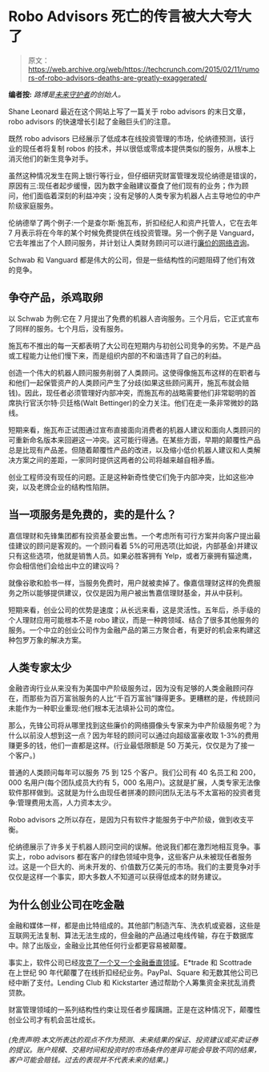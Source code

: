 # Robo Advisors 死亡的传言被大大夸大了 

> 原文：<https://web.archive.org/web/https://techcrunch.com/2015/02/11/rumors-of-robo-advisors-deaths-are-greatly-exaggerated/>

**编者按:** *路博是[未来守护者](https://web.archive.org/web/20221210023631/https://www.futureadvisor.com/)的创始人。*

Shane Leonard 最近在这个网站上写了一篇关于 robo advisors 的末日文章，robo advisors 的快速增长引起了金融巨头们的注意。

既然 robo advisors 已经展示了低成本在线投资管理的市场，伦纳德预测，该行业的现任者将复制 robos 的技术，并以很低或零成本提供类似的服务，从根本上消灭他们的新生竞争对手。

虽然这种情况发生在网上银行等行业，但仔细研究财富管理发现伦纳德是错误的，原因有三:现任者起步缓慢，因为数字金融建议蚕食了他们现有的业务；作为顾问，他们面临着深刻的利益冲突；没有足够的人类专家为机器人占主导地位的中产阶级家庭服务。

伦纳德举了两个例子:一个是查尔斯·施瓦布，折扣经纪人和资产托管人，它在去年 7 月表示将在今年的某个时候免费提供在线投资管理。另一个例子是 Vanguard，它去年推出了个人顾问服务，并计划让人类财务顾问可以进行[廉价的网络咨询](https://web.archive.org/web/20221210023631/https://www.google.com/search?btnG=1&pws=0&q=Vanguard+turns+firepower+on+shake-up+of+financial+advice+market)。

Schwab 和 Vanguard 都是伟大的公司，但是一些结构性的问题阻碍了他们有效的竞争。

## 争夺产品，杀鸡取卵

以 Schwab 为例:它在 7 月提出了免费的机器人咨询服务。三个月后，它正式宣布了同样的服务。七个月后，没有服务。

施瓦布不推出的每一天都表明了大公司在短期内与初创公司竞争的劣势。不是产品或工程能力让他们慢下来，而是组织内部的不和谐违背了自己的利益。

创造一个伟大的机器人顾问服务削弱了人类顾问。这使得像施瓦布这样的在职者与和他们一起保管资产的人类顾问产生了分歧(如果这些顾问离开，施瓦布就会赔钱)。因此，现任者必须管理好内部冲突，而施瓦布的战略需要他们非常聪明的首席执行官沃尔特·贝廷格(Walt Bettinger)的全力关注。他们在走一条非常微妙的路线。

短期来看，施瓦布正试图通过宣布直接面向消费者的机器人建议和面向人类顾问的可重新命名版本来回避这一冲突。这可能行得通。在某些方面，早期的颠覆性产品总是比现有产品差。但随着颠覆性产品的改进，以及缩小低价机器人建议和人类解决方案之间的差距，一家同时提供这两者的公司将越来越自相矛盾。

创业工程师没有现任的问题。正是这种新奇性使它们免于内部冲突，比如这些冲突，以及老牌企业的结构性陷阱。

## 当一项服务是免费的，卖的是什么？

嘉信理财和先锋集团都有投资基金要出售。一个考虑所有可行方案并向客户提出最佳建议的顾问是客观的。一个顾问看着 5%的可用选项(比如说，内部基金)并建议只有这些选项，他就是销售人员。如果必胜客拥有 Yelp，或者万豪拥有猫途鹰，你会相信他们会给出中立的建议吗？

就像谷歌和脸书一样，当服务免费时，用户就被卖掉了。像嘉信理财这样的免费服务之所以能够提供建议，仅仅是因为用户被出售嘉信理财基金，并从中获利。

短期来看，创业公司的优势是速度；从长远来看，这是灵活性。五年后，杀手级的个人理财应用可能根本不是 robo 建议，而是一种跨领域、结合了很多其他服务的服务。一个中立的创业公司作为金融产品的第三方聚合者，有更好的机会来构建这种包罗万象的解决方案。

## 人类专家太少

金融咨询行业从来没有为美国中产阶级服务过，因为没有足够的人类金融顾问存在，而那些为百万富翁服务的人比“千百万富翁”赚得更多。更糟糕的是，传统顾问未能作为一种职业重现:他们根本无法填补公司的席位。

那么，先锋公司将从哪里找到这些廉价的网络摄像头专家来为中产阶级服务呢？为什么以前没人想到这一点？因为年轻的顾问可以通过向超级富豪收取 1-3%的费用赚更多的钱，他们一直都是这样。(行业最低限额是 50 万美元，仅仅是为了接一个客户。)

普通的人类顾问每年可以服务 75 到 125 个客户。我们公司有 40 名员工和 200，000 名用户(每个团队成员大约有 5，000 名用户)。这就是扩展，人类专家无法像软件那样做到。这就是为什么由现任者拼凑的顾问团队无法与不太富裕的投资者竞争:管理费用太高，人力资本太少。

Robo advisors 之所以存在，是因为只有软件才能服务于中产阶级，做到收支平衡。

伦纳德展示了许多关于机器人顾问空间的误解。他说我们都在激烈地相互竞争。事实上，robo advisors 都在客户的绿色领域中竞争，这些客户从未被现任者服务过。这是一个巨大的、尚未开发的、价值数万亿美元的市场。我们的主要竞争对手仅仅是这样一个事实，即大多数人不知道可以获得低成本的财务建议。

## 为什么创业公司在吃金融

金融和媒体一样，都是由比特组成的。其他部门制造汽车、洗衣机或瓷器，这些是互联网无法复制、算法无法生成的，但金融的产品通过电线传输，存在于数据库中。除了出版业，金融业比其他任何行业都更容易被颠覆。

事实上，软件公司已经[攻克了一个又一个金融垂直领域](https://web.archive.org/web/20221210023631/https://beta.techcrunch.com/2014/06/29/startups-and-the-un-banking-of-america/)。E*trade 和 Scottrade 在上世纪 90 年代颠覆了在线折扣经纪业务。PayPal、Square 和无数其他公司已经中断了支付。Lending Club 和 Kickstarter 通过帮助个人筹集资金来扰乱消费贷款。

财富管理领域的一系列结构性约束让现任者步履蹒跚。正是在这种情况下，颠覆性创业公司才有机会茁壮成长。

###### *(免责声明:本文所表达的观点不作为预测、未来结果的保证、投资建议或买卖证券的提议。账户规模、交易时间和投资时的市场条件的差异可能会导致不同的结果，客户可能会赔钱。过去的表现并不代表未来的结果。)*